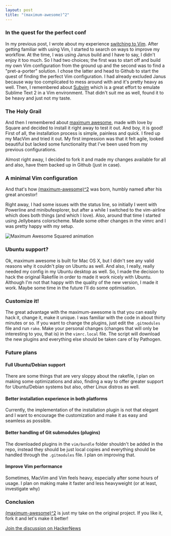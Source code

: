 ```yaml
---
layout: post
title: "(maximum-awesome)^2"
---
```


### In the quest for the perfect conf

In my previous post, I wrote about my experience [switching to Vim](/posts/how-to-vim/). After getting familiar with using Vim, I started to search on ways to improve my workflow. At the time, I was using Janus build and I have to say, I didn't enjoy it too much. So I had two choices; the first was to start off and build my own Vim configuration from the ground up and the second was to find a "pret-a-porter" solution. I chose the latter and head to Github to start the quest of finding the perfect Vim configuration. I had already excluded Janus because way too complicated to mess around with and it's pretty heavy as well. Then, I remembered about [Subvim](https://github.com/fatih/subvim/) which is a great effort to emulate Sublime Text 2 in a Vim environment. That didn't suit me as well, found it to be heavy and just not my taste.

### The Holy Grail

And then I remembered about [maximum awesome](https://github.com/square/maximum-awesome), made with love by Square and decided to install it right away to test it out. And boy, it is good! First of all, the installation process is simple, painless and quick. I fired up my MacVim and tried it out. My first impression was that it felt agile, looked beautiful but lacked some functionality that I've been used from my previous configurations.

Almost right away, I decided to fork it and made my changes available for all and also, have them backed up in Github (just in case).

### A minimal Vim configuration

And that's how [(maximum-awesome)^2](https://github.com/tsironis/maximum-awesome-squared) was born, humbly named after his great ancestor!

Right away, I had some issues with the status line, so initially I went with Powerline and minibufexplorer, but after a while I switched to the vim-airline which does both things (and which I love). Also, around that time I started using Jellybeans colorscheme. Made some other changes in the vimrc and I was pretty happy with my setup.

![Maximum Awesome Squared animation](http://i.imgur.com/GUUm9q0.gif)

### Ubuntu support?

Ok, maximum awesome is built for Mac OS X, but I didn't see any valid reasons why it couldn't play on Ubuntu as well. And also, I really, really needed my config in my Ubuntu desktop as well. So, I made the decision to hack the original Rakefile in order to made it work nicely with Ubuntu. Although I'm not that happy with the quality of the new version, I made it work. Maybe some time in the future I'll do some optimisation.

### Customize it!

The great advantage with the maximum-awesome is that you can easily hack it, change it, make it unique. I was familiar with the code in about thirty minutes or so. If you want to change the plugins, just edit the ```.gitmodules``` file and run ```rake```. Make your personal changes (changes that will only be interesting to you, that is) in the ```vimrc.local``` file. The script will download the new plugins and everything else should be taken care of by Pathogen.

### Future plans

#### Full Ubuntu/Debian support
There are some things that are very sloppy about the rakefile, I plan on making some optimizations and also, finding a way to offer greater support for Ubuntu/Debian systems but also, other Linux distros as well.
#### Better installation experience in both platforms
Currently, the implementation of the installation plugin is not that elegant and I want to encourage the customization and make it as easy and seamless as possible.
#### Better handling of Git submodules (plugins)
The downloaded plugins in the ```vim/bundle``` folder shouldn't be added in the repo, instead they should be just local copies and everything should be handled through the ```.gitmodules``` file. I plan on improving that.
#### Improve Vim performance
Sometimes, MacVim and Vim feels heavy, especially after some hours of usage. I plan on making make it faster and less heavyweight (or at least, investigate why)

### Conclusion

[(maximum-awesome)^2](https://github.com/tsironis/maximum-awesome-squared) is just my take on the original project. If you like it, fork it and let's make it better!

[Join the discussion on HackerNews](https://news.ycombinator.com/item?id=6462427)

